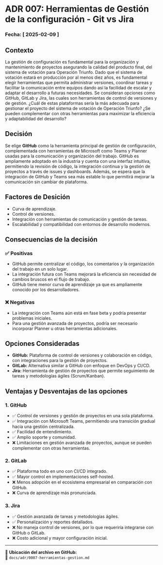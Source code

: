# ADR 007: Herramientas de Gestión de la configuración - Git vs Jira 

### **Fecha:** [ 2025-02-09 ] 

## Contexto
La gestión de configuración es fundamental para la organización y mantenimiento de proyectos asegurando la calidad del producto final, del sistema de votación para Operación Triunfo. Dado que el sistema de votación estará en producción por al menos diez años, es fundamental elegir herramientas que permita administrar versiones, coordinar tareas y facilitar la comunicación entre equipos dando así la facilidad de escalar y adaptar el desarrollo a futuras necesidades. 
Se consideran opciones como GitHub, GitLab y Jira, las cuales son herramientas de control de versiones y de gestión. ¿Cuál de estas plataformas sería la más adecuada para gestionar el proyecto del sistema de votación de Operación Triunfo? ¿Se pueden complementar con otras herramientas para maximizar la eficiencia y adaptabilidad del desarrollo? 

## Decisión
Se elige **GitHub** como la herramienta principal de gestión de configuración, complementada con herramientas de Microsoft como Teams y Planner usadas para la comunicación y organización del trabajo. GitHub es ampliamente adoptado en la industria y cuenta con una interfaz intuitiva, permitiendo la revisión de código, la integración continua y la gestión de proyectos a través de issues y dashboards. 
Además, se espera que la integración de GitHub y Teams sea más estable lo que permitirá mejorar la comunicación sin cambiar de plataforma. 

## Factores de Desición
- Curva de aprendizaje. 
- Control de versiones.
- Integración con herramientas de comunicación y gestión de tareas.
- Escalabilidad y compatibilidad con entornos de desarrollo modernos.

## Consecuencias de la decisión 
### ✅ Positivas 
- GitHub permite centralizar el código, los comentarios y la organización del trabajo en un solo lugar. 
- La integración futura con Teams mejorará la eficiencia sin necesidad de cambios bruscos en el flujo de trabajo. 
- GitHub tiene menor curva de aprendizaje ya que es ampliamente conocido por los desarrolladores. 

### ❌ Negativas 
- La integración con Teams aún está en fase beta y podría presentar problemas iniciales. 
- Para una gestión avanzada de proyectos, podría ser necesario incorporar Planner u otras herramientas adicionales.

## Opciones Consideradas
- **GitHub:** Plataforma de control de versiones y colaboración en código, con integraciones para la gestión de proyectos. 
- **GitLab:** Alternativa similar a GitHub con enfoque en DevOps y CI/CD. 
- **Jira:** Herramienta de gestión de proyectos que permite seguimiento de tareas y metodologías ágiles (Scrum/Kanban). 

## Ventajas y Desventajas de las opciones 
### 1. **GitHub** 
- ✅ Control de versiones y gestión de proyectos en una sola plataforma. 
- ✅ Integración con Microsoft Teams, permitiendo una transición gradual hacia una gestión centralizada. 
- ✅ Facilidad de entendimiento. 
- ✅ Amplio soporte y comunidad. 
- ❌ Limitaciones en gestión avanzada de proyectos, aunque se pueden complementar con otras herramientas. 

### 2. **GitLab** 
- ✅ Plataforma todo en uno con CI/CD integrado. 
- ✅ Mayor control en implementaciones self-hosted. 
- ❌ Menos adopción en el ecosistema empresarial en comparación con GitHub. 
- ❌ Curva de aprendizaje más pronunciada. 

### 3. **Jira** 
- ✅ Gestión avanzada de tareas y metodologías ágiles. 
- ✅ Personalización y reportes detallados. 
- ❌ No maneja control de versiones, por lo que requeriría integrarse con GitHub o GitLab. 
- ❌ Costo adicional y mayor configuración inicial. 

---

📌 **Ubicación del archivo en GitHub:**  
📂 `docs/adr/0007-herramientas-gestion.md`

